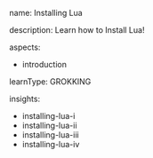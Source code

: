 name: Installing Lua 

description: Learn how to Install Lua!

aspects:
  - introduction

learnType: GROKKING

insights:
  - installing-lua-i
  - installing-lua-ii
  - installing-lua-iii
  - installing-lua-iv